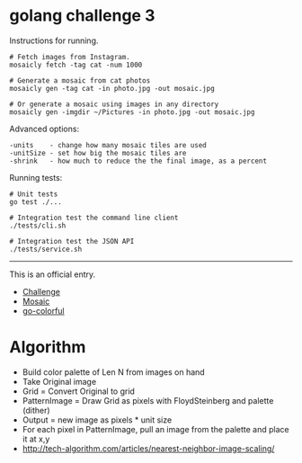 # golang challenge 3

Instructions for running.

    # Fetch images from Instagram.
    mosaicly fetch -tag cat -num 1000

    # Generate a mosaic from cat photos
    mosaicly gen -tag cat -in photo.jpg -out mosaic.jpg

    # Or generate a mosaic using images in any directory
    mosaicly gen -imgdir ~/Pictures -in photo.jpg -out mosaic.jpg

Advanced options:

    -units    - change how many mosaic tiles are used
    -unitSize - set how big the mosaic tiles are
    -shrink   - how much to reduce the the final image, as a percent

Running tests:

    # Unit tests
    go test ./...

    # Integration test the command line client
    ./tests/cli.sh

    # Integration test the JSON API
    ./tests/service.sh

---

This is an official entry.

* [Challenge](http://golang-challenge.com/go-challenge3/)
* [Mosaic](http://en.wikipedia.org/wiki/Photographic_mosaic)
* [go-colorful](https://github.com/lucasb-eyer/go-colorful)


# Algorithm

  * Build color palette of Len N from images on hand
  * Take Original image
  * Grid = Convert Original to grid
  * PatternImage = Draw Grid as pixels with FloydSteinberg and palette (dither)
  * Output = new image as pixels * unit size
  * For each pixel in PatternImage, pull an image from the palette and place it at x,y
  * http://tech-algorithm.com/articles/nearest-neighbor-image-scaling/

